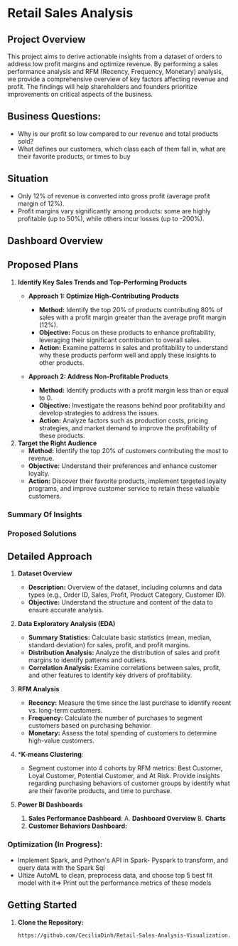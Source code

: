 # Retail Sales Analysis 

## Project Overview

This project aims to derive actionable insights from a dataset of orders to address low profit margins and optimize revenue. By performing a sales performance analysis and RFM (Recency, Frequency, Monetary) analysis, we provide a comprehensive overview of key factors affecting revenue and profit. The findings will help shareholders and founders prioritize improvements on critical aspects of the business.
## Business Questions: 
- Why is our profit so low compared to our revenue and total products sold?
- What defines our customers, which class each of them fall in, what are their favorite products, or times to buy
## Situation
- Only 12% of revenue is converted into gross profit (average profit margin of 12%).
- Profit margins vary significantly among products: some are highly profitable (up to 50%), while others incur losses (up to -200%).
## Dashboard Overview 
## Proposed Plans 
1. **Identify Key Sales Trends and Top-Performing Products**
   - **Approach 1: Optimize High-Contributing Products**
     - **Method:** Identify the top 20% of products contributing 80% of sales with a profit margin greater than the average profit margin (12%).
     - **Objective:** Focus on these products to enhance profitability, leveraging their significant contribution to overall sales.
     - **Action:** Examine patterns in sales and profitability to understand why these products perform well and apply these insights to other products.

   - **Approach 2: Address Non-Profitable Products**
     - **Method:** Identify products with a profit margin less than or equal to 0.
     - **Objective:** Investigate the reasons behind poor profitability and develop strategies to address the issues.
     - **Action:** Analyze factors such as production costs, pricing strategies, and market demand to improve the profitability of these products.
2. **Target the Right Audience**
   - **Method:** Identify the top 20% of customers contributing the most to revenue.
   - **Objective:** Understand their preferences and enhance customer loyalty.
   - **Action:** Discover their favorite products, implement targeted loyalty programs, and improve customer service to retain these valuable customers.
### Summary Of Insights 
### Proposed Solutions 
## Detailed Approach

1. **Dataset Overview**
   - **Description:** Overview of the dataset, including columns and data types (e.g., Order ID, Sales, Profit, Product Category, Customer ID).
   - **Objective:** Understand the structure and content of the data to ensure accurate analysis.

2. **Data Exploratory Analysis (EDA)**
   - **Summary Statistics:** Calculate basic statistics (mean, median, standard deviation) for sales, profit, and profit margins.
   - **Distribution Analysis:** Analyze the distribution of sales and profit margins to identify patterns and outliers.
   - **Correlation Analysis:** Examine correlations between sales, profit, and other features to identify key drivers of profitability.

3. **RFM Analysis**
   - **Recency:** Measure the time since the last purchase to identify recent vs. long-term customers.
   - **Frequency:** Calculate the number of purchases to segment customers based on purchasing behavior.
   - **Monetary:** Assess the total spending of customers to determine high-value customers.
4. ***K-means Clustering**:
   - Segment customer into 4 cohorts by RFM metrics: Best Customer, Loyal Customer, Potential Customer, and At Risk. Provide insights regarding purchasing behaviors of customer groups by identify what are their favorite products, and time to purchase. 
4. **Power BI Dashboards**
     1. **Sales Performance Dashboard**:
       A. **Dashboard Overview**
       B. **Charts**
   2. **Customer Behaviors Dashboard:**


### Optimization (In Progress):
- Implement Spark, and Python's API in Spark- Pyspark to transform, and query data with the Spark Sql
- Ultize AutoML to clean, preprocess data, and choose top 5 best fit model with it=> Print out the performance metrics of these models
## Getting Started

1. **Clone the Repository:**
   ```bash
   https://github.com/CeciliaDinh/Retail-Sales-Analysis-Visualization.git
